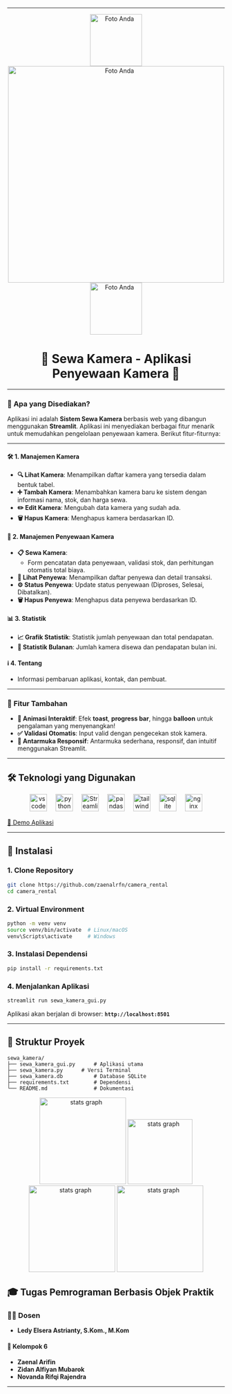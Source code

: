   

---

<p align="center">
    <img src="https://github.com/user-attachments/assets/ec28e005-94d6-4e56-9eca-1707c529894f" alt="Foto Anda" style="width: 120px; height: auto;">
    <img src="https://github.com/user-attachments/assets/bee51b14-4232-4e81-b171-686d33b1ea01" alt="Foto Anda" style="width: 500px; height: auto;">
    <img src="https://github.com/user-attachments/assets/06078620-fa57-470b-9eac-f957da614b75" alt="Foto Anda" style="width: 120px; height: auto;">
</p>


###
<div align="center">

# 📸 **Sewa Kamera** - Aplikasi Penyewaan Kamera 🎥

</div>

---

### 🌟 **Apa yang Disediakan?**
Aplikasi ini adalah **Sistem Sewa Kamera** berbasis web yang dibangun menggunakan **Streamlit**. Aplikasi ini menyediakan berbagai fitur menarik untuk memudahkan pengelolaan penyewaan kamera. Berikut fitur-fiturnya:

---

#### 🛠️ **1. Manajemen Kamera**
- **🔍 Lihat Kamera**: Menampilkan daftar kamera yang tersedia dalam bentuk tabel.
- **➕ Tambah Kamera**: Menambahkan kamera baru ke sistem dengan informasi nama, stok, dan harga sewa.
- **✏️ Edit Kamera**: Mengubah data kamera yang sudah ada.
- **🗑️ Hapus Kamera**: Menghapus kamera berdasarkan ID.

#### 🤝 **2. Manajemen Penyewaan Kamera**
- **📋 Sewa Kamera**: 
  - Form pencatatan data penyewaan, validasi stok, dan perhitungan otomatis total biaya.
- **📄 Lihat Penyewa**: Menampilkan daftar penyewa dan detail transaksi.
- **⚙️ Status Penyewa**: Update status penyewaan (Diproses, Selesai, Dibatalkan).
- **🗑️ Hapus Penyewa**: Menghapus data penyewa berdasarkan ID.

#### 📊 **3. Statistik**
- **📈 Grafik Statistik**: Statistik jumlah penyewaan dan total pendapatan.
- **📅 Statistik Bulanan**: Jumlah kamera disewa dan pendapatan bulan ini.

#### ℹ️ **4. Tentang**
- Informasi pembaruan aplikasi, kontak, dan pembuat.

---

### 🌟 **Fitur Tambahan**
- **🎉 Animasi Interaktif**: Efek **toast**, **progress bar**, hingga **balloon** untuk pengalaman yang menyenangkan!
- **✅ Validasi Otomatis**: Input valid dengan pengecekan stok kamera.
- **📱 Antarmuka Responsif**: Antarmuka sederhana, responsif, dan intuitif menggunakan Streamlit.

---

## 🛠️ **Teknologi yang Digunakan**

  <div align="center">
  <img src="https://cdn.jsdelivr.net/gh/devicons/devicon/icons/vscode/vscode-original.svg" height="40" alt="vscode logo"  />
  <img width="12" />
  <img src="https://cdn.jsdelivr.net/gh/devicons/devicon/icons/python/python-original.svg" height="40" alt="python logo"  />
  <img width="12" />
  <img src="https://cdn.jsdelivr.net/gh/devicons/devicon@latest/icons/streamlit/streamlit-original.svg" height="40" alt="Streamlit logo"  />
  <img width="12" />
  <img src="https://cdn.jsdelivr.net/gh/devicons/devicon@latest/icons/pandas/pandas-original-wordmark.svg" height="40" alt="pandas logo"  />
  <img width="12" />
  <img src="https://skillicons.dev/icons?i=tailwind" height="40" alt="tailwindcss logo"  />
  <img width="12" />
  <img src="https://skillicons.dev/icons?i=sqlite" height="40" alt="sqlite logo"  />
  <img width="12" />
  <img src="https://cdn.simpleicons.org/nginx/009639" height="40" alt="nginx logo"  />
</div>

[🔗 Demo Aplikasi](https://znz-rental-yogyakarta.streamlit.app/)

---

## 🚀 **Instalasi**

### 1. Clone Repository
```bash
git clone https://github.com/zaenalrfn/camera_rental
cd camera_rental
```

### 2. Virtual Environment
```bash
python -m venv venv
source venv/bin/activate  # Linux/macOS
venv\Scripts\activate     # Windows
```

### 3. Instalasi Dependensi
```bash
pip install -r requirements.txt
```

### 4. Menjalankan Aplikasi
```bash
streamlit run sewa_kamera_gui.py
```

Aplikasi akan berjalan di browser: **`http://localhost:8501`**

---

## 📂 **Struktur Proyek**
```
sewa_kamera/
├── sewa_kamera_gui.py      # Aplikasi utama
├── sewa_kamera.py      # Versi Terminal
├── sewa_kamera.db          # Database SQLite
├── requirements.txt        # Dependensi
└── README.md               # Dokumentasi
```

<div align="center">
  <img src="https://i.giphy.com/media/v1.Y2lkPTc5MGI3NjExY2pra2pmbW13cGdsdW82andybTYwZ2FrNDN3MjBjOWlpbXJkYzV2OSZlcD12MV9pbnRlcm5hbF9naWZfYnlfaWQmY3Q9cw/Po8MIT5ohzx3a/giphy.gif" height="200" alt="stats graph"  />
  <img src="https://i.giphy.com/media/v1.Y2lkPTc5MGI3NjExc3YwczVpZmk1M2kzc3huczN5YXR1YXowaXA4Y2F6bGZmMzdxdW9vZyZlcD12MV9pbnRlcm5hbF9naWZfYnlfaWQmY3Q9cw/Vf3ZKdillTMOOaOho0/giphy.gif" height="150" alt="stats graph"  />
  <img src="https://i.giphy.com/media/v1.Y2lkPTc5MGI3NjExMGlsbG9reHV2azR1Z3dpdHVka3g2bHlhNWJpenFoaGZtYnpoZnc4YyZlcD12MV9pbnRlcm5hbF9naWZfYnlfaWQmY3Q9cw/O0ffU8oLcfiC73k1tP/giphy.gif" height="200" alt="stats graph"  />
    <img src="https://i.giphy.com/media/v1.Y2lkPTc5MGI3NjExY2pra2pmbW13cGdsdW82andybTYwZ2FrNDN3MjBjOWlpbXJkYzV2OSZlcD12MV9pbnRlcm5hbF9naWZfYnlfaWQmY3Q9cw/Po8MIT5ohzx3a/giphy.gif" height="200" alt="stats graph"  />

</div>

## 🎓 **Tugas Pemrograman Berbasis Objek Praktik**

### 👩‍🏫 Dosen
- **Ledy Elsera Astrianty, S.Kom., M.Kom**

#### 👥 Kelompok 6
- **Zaenal Arifin**  
- **Zidan Alfiyan Mubarok**  
- **Novanda Rifqi Rajendra**

--- 
